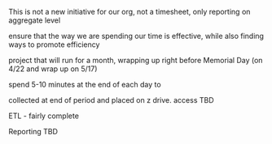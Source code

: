 This is not a new initiative for our org, not a timesheet, only reporting on aggregate level

ensure that the way we are spending our time is effective, while also finding ways to promote efficiency 

project that will run for a month, wrapping up right before Memorial Day (on 4/22 and wrap up on 5/17)


spend 5-10 minutes at the end of each day to 

collected at end of period and placed on z drive. access TBD

ETL - fairly complete

Reporting TBD